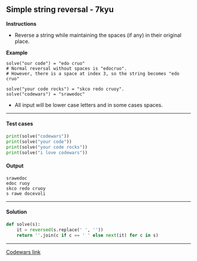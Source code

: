 ## Simple string reversal - 7kyu

**Instructions**

- Reverse a string while maintaining the spaces (if any) in their original place.

**Example**

```
solve("our code") = "edo cruo"
# Normal reversal without spaces is "edocruo". 
# However, there is a space at index 3, so the string becomes "edo cruo"

solve("your code rocks") = "skco redo cruoy". 
solve("codewars") = "srawedoc"
```

- All input will be lower case letters and in some cases spaces.

---

#### Test cases

```python
print(solve("codewars"))
print(solve("your code"))
print(solve("your code rocks"))
print(solve("i love codewars"))
```

#### Output 
```
srawedoc
edoc ruoy
skco redo cruoy
s rawe docevoli
```

---

#### Solution

```python
def solve(s): 
    it = reversed(s.replace(' ', ''))
    return ''.join(c if c == ' ' else next(it) for c in s)
```

---

[Codewars link](https://www.codewars.com/kata/5a71939d373c2e634200008e)
